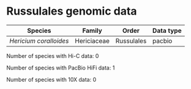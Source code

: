 # Russulales genomic data

| Species | Family | Order | Data type |
| -- | --- | --- | --- |
| *Hericium coralloides* | Hericiaceae | Russulales | pacbio |

Number of species with Hi-C data: 0

Number of species with PacBio HiFi data: 1

Number of species with 10X data: 0
